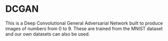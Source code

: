 # DCGAN
This is a Deep Convolutional General Adversarial Network built to produce images of numbers from 0 to 9. These are trained from the MNIST dataset and our own datasets can also be used.
